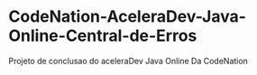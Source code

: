 # CodeNation-AceleraDev-Java-Online-Central-de-Erros
Projeto de conclusao do aceleraDev Java Online Da CodeNation
